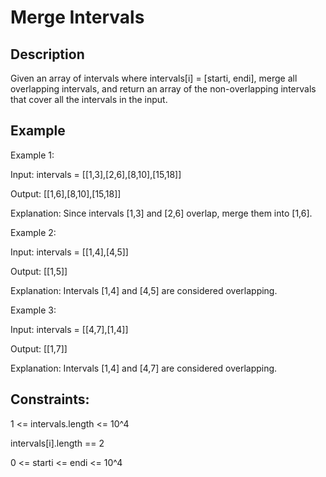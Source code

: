 # Merge Intervals
## Description

Given an array of intervals where intervals[i] = [starti, endi], merge all overlapping intervals, and return an array of the non-overlapping intervals that cover all the intervals in the input.

## Example
Example 1:

Input: intervals = [[1,3],[2,6],[8,10],[15,18]]

Output: [[1,6],[8,10],[15,18]]

Explanation: Since intervals [1,3] and [2,6] overlap, merge them into [1,6].

Example 2:

Input: intervals = [[1,4],[4,5]]

Output: [[1,5]]

Explanation: Intervals [1,4] and [4,5] are considered overlapping.

Example 3:

Input: intervals = [[4,7],[1,4]]

Output: [[1,7]]

Explanation: Intervals [1,4] and [4,7] are considered overlapping.

## Constraints:

1 <= intervals.length <= 10^4

intervals[i].length == 2

0 <= starti <= endi <= 10^4